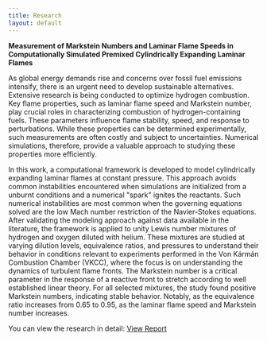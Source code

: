 ```yaml
---
title: Research 
layout: default
---
```

**Measurement of Markstein Numbers and Laminar Flame Speeds in Computationally Simulated Premixed Cylindrically Expanding Laminar Flames**

As global energy demands rise and concerns over fossil fuel emissions intensify, there is an urgent need to develop sustainable alternatives. Extensive research is being conducted to optimize hydrogen combustion. Key flame properties, such as laminar flame speed and Markstein number, play crucial roles in characterizing combustion of hydrogen-containing fuels. These parameters influence flame stability, speed, and response to perturbations. While these properties can be determined experimentally, such measurements are often costly and subject to uncertainties. Numerical simulations, therefore, provide a valuable approach to studying these properties more efficiently.

In this work, a computational framework is developed to model cylindrically expanding laminar flames at constant pressure. This approach avoids common instabilities encountered when simulations are initialized from a unburnt conditions and a  numerical "spark" ignites the reactants. Such numerical instabilities  are most common when the governing equations solved are the low Mach number  restriction of the Navier-Stokes equations. After validating the modeling  approach against data available in the literature,  the framework is applied to unity Lewis number mixtures of hydrogen and oxygen diluted  with helium. These mixtures are studied at varying dilution levels, equivalence ratios, and pressures to understand their behavior in conditions relevant to experiments performed in the Von Kármán Combustion Chamber (VKCC), where the focus is on understanding the dynamics of turbulent flame fronts. The Markstein number is a critical parameter in the response of a reactive front to stretch according to well established linear theory. For all selected mixtures, the study found positive Markstein numbers, indicating stable behavior. Notably, as the equivalence ratio increases from 0.65 to 0.95, as the laminar flame speed and Markstein number  increases.

You can view the research in detail:
[View Report](files/thesis.pdf)